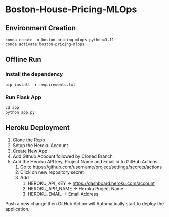 # Boston-House-Pricing-MLOps

 
## Environment Creation
```
conda create -n boston-pricing-mlops python=3.11
conda activate boston-pricing-mlops
```
## Offline Run
### Install the dependency 

```
pip install -r requirements.txt
```

### Run Flask App 

```
cd app
python app.py
```

## Heroku Deployment

1. Clone the Repo
2. Setup the Heroku Account
3. Create New App 
5. Add Github Acoount followed by Cloned Branch
4. Add the Heroku API key, Project Name and Email id to GitHub Actions. 
    1. Go to https://github.com/username/project/settings/secrets/actions
    2. Click on new repository secret
    3. Add 
        1. HEROKU_API_KEY -> https://dashboard.heroku.com/account 
        2. HEROKU_APP_NAME -> Heroku Project Name 
        3. HEROKU_EMAIL -> Email Address

Push a new change then GitHub Action will Automatically start to deploy the application. 